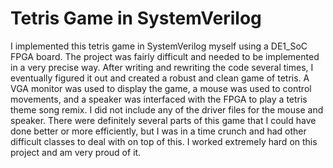 # Tetris Game in SystemVerilog
I implemented this tetris game in SystemVerilog myself using a DE1_SoC FPGA board. The project was fairly difficult and needed to be implemented in a very precise way. After writing and rewriting the code several times, I eventually figured it out and created a robust and clean game of tetris. A VGA monitor was used to display the game, a mouse was used to control movements, and a speaker was interfaced with the FPGA to play a tetris theme song remix. I did not include any of the driver files for the mouse and speaker. There were definitely several parts of this game that I could have done better or more efficiently, but I was in a time crunch and had other difficult classes to deal with on top of this. I worked extremely hard on this project and am very proud of it. 
